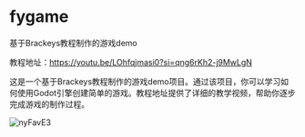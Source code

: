 # fygame

基于Brackeys教程制作的游戏demo

教程地址：https://youtu.be/LOhfqjmasi0?si=qng6rKh2-j9MwLgN

这是一个基于Brackeys教程制作的游戏demo项目。通过该项目，你可以学习如何使用Godot引擎创建简单的游戏。教程地址提供了详细的教学视频，帮助你逐步完成游戏的制作过程。

![nyFavE](https://blog-1259751088.cos.ap-shanghai.myqcloud.com/uPic/nyFavE.png)3